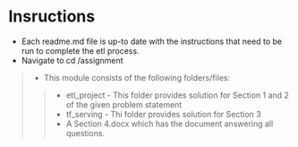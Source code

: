 # Insructions
- Each readme.md file is up-to date with the instructions that need to be run to complete the etl process.
- Navigate to cd /assignment
>- This module consists of the following folders/files:
>> - etl_project - This folder provides solution for Section 1 and 2 of the given problem statement
>> - tf_serving - Thi folder provides solution for Section 3        
>> - A Section 4.docx which has the document answering all questions.

